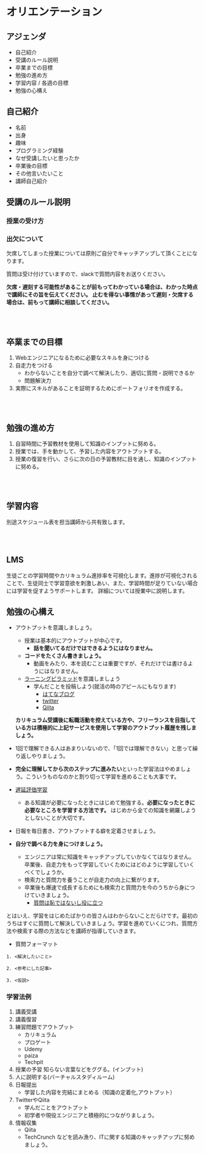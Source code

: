 #  オリエンテーション

## アジェンダ
- 自己紹介
- 受講のルール説明
- 卒業までの目標
- 勉強の進め方
- 学習内容 / 各週の目標
- 勉強の心構え


## 自己紹介
  - 名前
  - 出身
  - 趣味
  - プログラミング経験
  - なぜ受講したいと思ったか
  - 卒業後の目標
  - その他言いたいこと
- 講師自己紹介

## 受講のルール説明

### 授業の受け方


### 出欠について
欠席してしまった授業については原則ご自分でキャッチアップして頂くことになります。

質問は受け付けていますので、slackで質問内容をお送りください。

**欠席・遅刻する可能性があることが前もってわかっている場合は、わかった時点で講師にその旨を伝えてください。
止むを得ない事情があって遅刻・欠席する場合は、前もって講師に相談してください。**


<br><br>

## 卒業までの目標
1. Webエンジニアになるために必要なスキルを身につける
2. 自走力をつける
   - わからないことを自分で調べて解決したり、適切に質問・説明できるか
   - 問題解決力
3. 実際にスキルがあることを証明するためにポートフォリオを作成する。

<br><br>

## 勉強の進め方
1. 自習時間に予習教材を使用して知識のインプットに努める。
2. 授業では、手を動かして、予習した内容をアウトプットする。
3. 授業の復習を行い、さらに次の日の予習教材に目を通し、知識のインプットに努める。

<br><br>

## 学習内容 
別途スケジュール表を担当講師から共有致します。


<br><br>

## LMS
生徒ごとの学習時間やカリキュラム進捗率を可視化します。進捗が可視化されることで、生徒同士で学習意欲を刺激しあい、また、学習時間が足りていない場合には学習を促すようサポートします。
詳細については授業中に説明します。

## 勉強の心構え

- アウトプットを意識しましょう。
  - 授業は基本的にアウトプットが中心です。
    - **話を聞いてるだけではできるようにはなりません。**
  - **コードをたくさん書きましょう。**
    - 動画をみたり、本を読むことは重要ですが、それだけでは書けるようにはなりません。
  - [ラーニングピラミッド](https://career-ed-lab.mycampus.jp/career-column/707/)を意識しましょう
    - 学んだことを投稿しよう(就活の時のアピールにもなります)
      - [はてなブログ](https://hatenablog.com/)
      - [twitter](https://twitter.com/)
      - [Qiita](https://qiita.com/)
   
  **カリキュラム受講後に転職活動を控えている方や、フリーランスを目指している方は積極的に上記サービスを使用して学習のアウトプット履歴を残しましょう。**
  
  
- 1回で理解できる人はあまりいないので、「1回では理解できない」と思って繰り返しやりましょう。
- **完全に理解してから次のステップに進みたい**といった学習法はやめましょう。こういうものなのかと割り切って学習を進めることも大事です。
- [遅延評価学習](https://ikatde.com/lazy-evaluation-study-method/)
  - ある知識が必要になったときにはじめて勉強する。**必要になったときに必要なところを学習する方法です。**
  はじめから全ての知識を網羅しようとしないことが大切です。
- 日報を毎日書き、アウトプットする癖を定着させましょう。
- **自分で調べる力を身につけましょう。**
  - エンジニアは常に知識をキャッチアップしていかなくてはなりません。卒業後、自走力をもって学習していくためにはどのように学習していくべくでしょうか。
  - 検索力と質問力を養うことが自走力の向上に繋がります。
  - 卒業後も爆速で成長するためにも検索力と質問力を今のうちから身につけていきましょう。
    - [質問は恥ではないし役に立つ](https://qiita.com/seki_uk/items/4001423b3cd3db0dada7)


とはいえ、学習をはじめたばかりの皆さんはわからないことだらけです。最初のうちはすぐに質問して解決していきましょう。学習を進めていくにつれ、質問方法や検索する際の方法などを講師が指導していきます。

- 質問フォーマット
```
1. <解決したいこと>

2. <参考にした記事>

3. <仮説>

```

### 学習法例
1. 講義受講
2. 講義復習
3. 練習問題でアウトプット
   - カリキュラム
   - プロゲート
   - Udemy
   - paiza
   - Techpit
4. 授業の予習
   知らない言葉などをググる。(インプット)
5. 人に説明する(バーチャルスタディルーム)
6. 日報提出
   - 学習した内容を完結にまとめる（知識の定着化,アウトプット）
7. TwitterやQiita
   - 学んだことをアウトプット
   - 初学者や現役エンジニアと積極的につながりましょう。
8. 情報収集
   - Qiita
   - TechCrunch
   などを読み漁り、ITに関する知識のキャッチアップに努めましょう。
